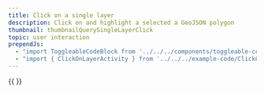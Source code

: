 ```yaml
---
title: Click on a single layer
description: Click on and highlight a selected a GeoJSON polygon
thumbnail: thumbnailQuerySingleLayerClick
topic: user interaction
prependJs:
  - "import ToggleableCodeBlock from '../../../components/toggleable-code-block'"
  - "import { ClickOnLayerActivity } from '../../../example-code/ClickOnLayerActivity.js'"
---
```


<!-- Any notes about this example would go here.  -->

{{
  <ToggleableCodeBlock 
    codeSnippet={ClickOnLayerActivity}
  />
}}
